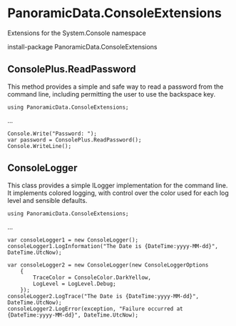 # PanoramicData.ConsoleExtensions
Extensions for the System.Console namespace

install-package PanoramicData.ConsoleExtensions

## ConsolePlus.ReadPassword

This method provides a simple and safe way to read a password from the command line, including permitting the user to use the backspace key.

```
using PanoramicData.ConsoleExtensions;
```
...
```
Console.Write("Password: ");
var password = ConsolePlus.ReadPassword();
Console.WriteLine();
```

## ConsoleLogger

This class provides a simple ILogger implementation for the command line.
It implements colored logging, with control over the color used for each log level and sensible defaults.

```
using PanoramicData.ConsoleExtensions;
```
...
```
var consoleLogger1 = new ConsoleLogger();
consoleLogger1.LogInformation("The Date is {DateTime:yyyy-MM-dd}", DateTime.UtcNow);

var consoleLogger2 = new ConsoleLogger(new ConsoleLoggerOptions
	{
		TraceColor = ConsoleColor.DarkYellow,
		LogLevel = LogLevel.Debug;
	});
consoleLogger2.LogTrace("The Date is {DateTime:yyyy-MM-dd}", DateTime.UtcNow);
consoleLogger2.LogError(exception, "Failure occurred at {DateTime:yyyy-MM-dd}", DateTime.UtcNow);

```
